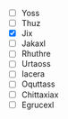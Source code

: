- [ ]  Yoss  
- [ ]  Thuz  
- [x]  Jix
- [ ]  Jakaxl  
- [ ]  Rhuthre  
- [ ]  Urtaoss  
- [ ]  Iacera  
- [ ]  Oquttass  
- [ ]  Chittaxiax  
- [ ]  Egrucexl
